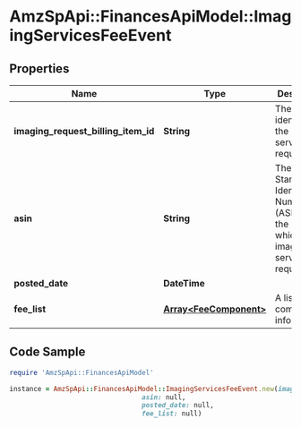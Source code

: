 # AmzSpApi::FinancesApiModel::ImagingServicesFeeEvent

## Properties

Name | Type | Description | Notes
------------ | ------------- | ------------- | -------------
**imaging_request_billing_item_id** | **String** | The identifier for the imaging services request. | [optional] 
**asin** | **String** | The Amazon Standard Identification Number (ASIN) of the item for which the imaging service was requested. | [optional] 
**posted_date** | **DateTime** |  | [optional] 
**fee_list** | [**Array&lt;FeeComponent&gt;**](FeeComponent.md) | A list of fee component information. | [optional] 

## Code Sample

```ruby
require 'AmzSpApi::FinancesApiModel'

instance = AmzSpApi::FinancesApiModel::ImagingServicesFeeEvent.new(imaging_request_billing_item_id: null,
                                 asin: null,
                                 posted_date: null,
                                 fee_list: null)
```


